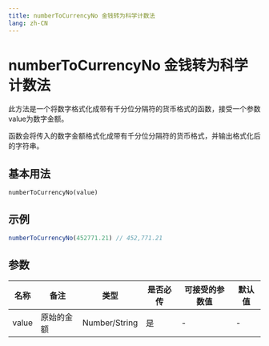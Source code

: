 ```yaml
---
title: numberToCurrencyNo 金钱转为科学计数法
lang: zh-CN
---
```

# numberToCurrencyNo 金钱转为科学计数法

此方法是一个将数字格式化成带有千分位分隔符的货币格式的函数，接受一个参数value为数字金额。

函数会将传入的数字金额格式化成带有千分位分隔符的货币格式，并输出格式化后的字符串。

## 基本用法
`
numberToCurrencyNo(value)
`

## 示例
```javascript
numberToCurrencyNo(452771.21) // 452,771.21

```
## 参数


| 名称  | 备注 |  类型  | 是否必传 |可接受的参数值 | 默认值 |
| ----- | --- | ------ | --------|------------- | ----- |
| value | 原始的金额 |Number/String|是 |- | -|


